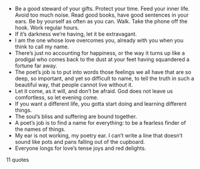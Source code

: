  - Be a good steward of your gifts. Protect your time. Feed your inner life. Avoid too much noise. Read good books, have good sentences in your ears. Be by yourself as often as you can. Walk. Take the phone off the hook. Work regular hours.
 - If it’s darkness we’re having, let it be extravagant.
 - I am the one whose love overcomes you, already with you when you think to call my name.
 - There’s just no accounting for happiness, or the way it turns up like a prodigal who comes back to the dust at your feet having squandered a fortune far away.
 - The poet’s job is to put into words those feelings we all have that are so deep, so important, and yet so difficult to name, to tell the truth in such a beautiful way, that people cannot live without it.
 - Let it come, as it will, and don’t be afraid. God does not leave us comfortless, so let evening come.
 - If you want a different life, you gotta start doing and learning different things.
 - The soul’s bliss and suffering are bound together.
 - A poet’s job is to find a name for everything: to be a fearless finder of the names of things.
 - My ear is not working, my poetry ear. I can’t write a line that doesn’t sound like pots and pans falling out of the cupboard.
 - Everyone longs for love’s tense joys and red delights.

11 quotes